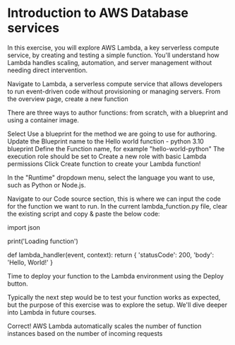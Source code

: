 # Introduction to AWS Database services

In this exercise, you will explore AWS Lambda, a key serverless compute service, by creating and testing a simple function. You'll understand how Lambda handles scaling, automation, and server management without needing direct intervention.

Navigate to Lambda, a serverless compute service that allows developers to run event-driven code without provisioning or managing servers.
From the overview page, create a new function

There are three ways to author functions: from scratch, with a blueprint and using a container image.

Select Use a blueprint for the method we are going to use for authoring.
Update the Blueprint name to the Hello world function - python 3.10 blueprint
Define the Function name, for example "hello-world-python"
The execution role should be set to Create a new role with basic Lambda permissions
Click Create function to create your Lambda function!

In the "Runtime" dropdown menu, select the language you want to use, such as Python or Node.js.

Navigate to our Code source section, this is where we can input the code for the function we want to run. In the current lambda_function.py file, clear the existing script and copy & paste the below code:

import json

print('Loading function')


def lambda_handler(event, context):
    return {
        'statusCode': 200,
        'body': 'Hello, World!'
    }

Time to deploy your function to the Lambda environment using the Deploy button.

Typically the next step would be to test your function works as expected, but the purpose of this exercise was to explore the setup. We'll dive deeper into Lambda in future courses.


Correct! AWS Lambda automatically scales the number of function instances based on the number of incoming requests